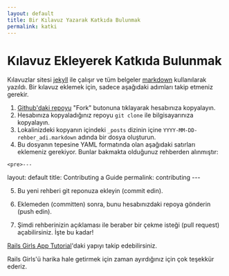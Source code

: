```yaml
---
layout: default
title: Bir Kılavuz Yazarak Katkıda Bulunmak
permalink: katki
---
```


# Kılavuz Ekleyerek Katkıda Bulunmak

Kılavuzlar sitesi [jekyll](https://github.com/mojombo/jekyll) ile çalışır ve tüm belgeler [markdown](http://daringfireball.net/projects/markdown/) kullanılarak yazıldı. Bir kılavuz eklemek için, sadece aşağıdaki adımları takip etmeniz gerekir.

  1. [Github'daki repoyu](https://github.com/railsgirls/railsgirls.github.com) "Fork" butonuna tıklayarak hesabınıza kopyalayın.
  2. Hesabınıza kopyaladığınız repoyu `git clone` ile bilgisayarınıza kopyalayın.
  3. Lokalinizdeki kopyanın içindeki `_posts` dizinin içine `YYYY-MM-DD-rehber_adi.markdown` adında bir dosya oluşturun.
  4. Bu dosyanın tepesine YAML formatında olan aşağıdaki satırları eklemeniz gerekiyor. Bunlar bakmakta olduğunuz rehberden alınmıştır:
    
    <pre>---
layout: default
title: Contributing a Guide
permalink: contributing
---</pre>

  5. Bu yeni rehberi git reponuza ekleyin (commit edin).

  6. Eklemeden (committen) sonra, bunu hesabınızdaki repoya gönderin (push edin).
  7. Şimdi rehberinizin açıklaması ile beraber bir çekme isteği (pull request) açabilirsiniz. İşte bu kadar!

[Rails Girls App Tutorial](https://github.com/railsgirls/railsgirls.github.com/blob/master/_posts/2012-04-18-app.markdown)'daki yapıyı takip edebilirsiniz.

Rails Girls'ü harika hale getirmek için zaman ayırdığınız için çok teşekkür ederiz.
